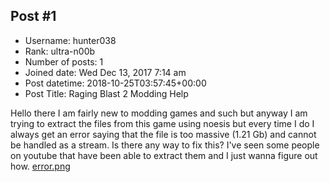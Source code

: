 ## Post #1
- Username: hunter038
- Rank: ultra-n00b
- Number of posts: 1
- Joined date: Wed Dec 13, 2017 7:14 am
- Post datetime: 2018-10-25T03:57:45+00:00
- Post Title: Raging Blast 2 Modding Help

Hello there I am fairly new to modding games and such but anyway I am trying to extract the files from this game using noesis but every time I do I always get an error saying that the file is too massive (1.21 Gb) and cannot be handled as a stream. Is there any way to fix this? I've seen some people on youtube that have been able to extract them and I just wanna figure out how.
[error.png](https://xentaxbackup.github.io/file/15089_error.png)
